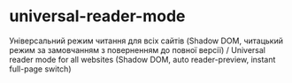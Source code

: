 # universal-reader-mode
Універсальний режим читання для всіх сайтів (Shadow DOM, читацький режим за замовчанням з поверненням до повної версії) / Universal reader mode for all websites (Shadow DOM, auto reader-preview, instant full-page switch)

